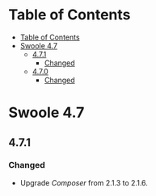 Table of Contents
=================

* [Table of Contents](#table-of-contents)
* [Swoole 4.7](#swoole-47)
   * [4.7.1](#471)
      * [Changed](#changed)
   * [4.7.0](#470)
      * [Changed](#changed-1)

# Swoole 4.7

## 4.7.1

### Changed
- Upgrade _Composer_ from 2.1.3 to 2.1.6.
